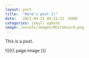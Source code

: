 ```yaml
---
layout: post
title:  "Here's post 1!"
date:   2022-04-15 09:22:52 -0400
categories: jekyll update
image: /assets/images/Whiteboard.png
---
```


This is a post.

![]({{ page.image }})

